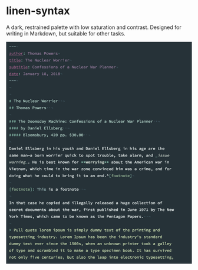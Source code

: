 # linen-syntax
A dark, restrained palette with low saturation and contrast. Designed for writing in Markdown, but suitable for other tasks.

![](linen_screenshot.png)
